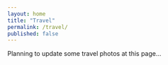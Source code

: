 ```yaml
---
layout: home
title: "Travel"
permalink: /travel/
published: false
---
```


Planning to update some travel photos at this page...
